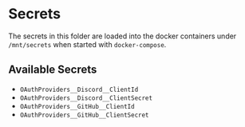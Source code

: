 # Secrets

The secrets in this folder are loaded into the docker containers under `/mnt/secrets` when started with `docker-compose`.

## Available Secrets

-   `OAuthProviders__Discord__ClientId`
-   `OAuthProviders__Discord__ClientSecret`
-   `OAuthProviders__GitHub__ClientId`
-   `OAuthProviders__GitHub__ClientSecret`
